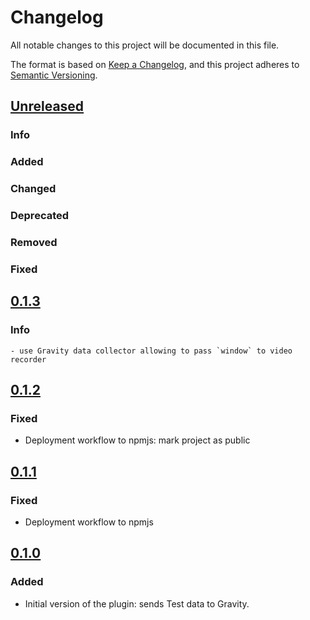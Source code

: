 # Changelog

All notable changes to this project will be documented in this file.

The format is based on [Keep a Changelog](https://keepachangelog.com/en/1.0.0/), and this project adheres
to [Semantic Versioning](https://semver.org/spec/v2.0.0.html).

## [Unreleased](https://github.com/Smartesting/gravity-data-collector/compare/v0.1.3...main)

### Info

### Added

### Changed

### Deprecated

### Removed

### Fixed

## [0.1.3](https://github.com/Smartesting/gravity-data-collector/compare/v0.1.2...v0.1.3)

### Info

    - use Gravity data collector allowing to pass `window` to video recorder

## [0.1.2](https://github.com/Smartesting/gravity-data-collector/compare/v0.1.1...v0.1.2)

### Fixed

- Deployment workflow to npmjs: mark project as public

## [0.1.1](https://github.com/Smartesting/gravity-data-collector/compare/v0.1.0...v0.1.1)

### Fixed

- Deployment workflow to npmjs

## [0.1.0](https://github.com/Smartesting/gravity-data-collector/compare/bae154a25f8e8fd5c3f5bb893c81a52c6c7b3c18...v0.1.0)

### Added

- Initial version of the plugin: sends Test data to Gravity.
